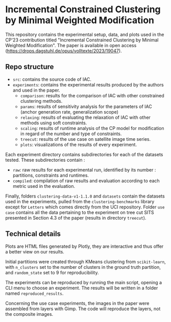 # Incremental Constrained Clustering by Minimal Weighted Modification

This repository contains the experimental setup, data, and plots used in the CP'23 contribution
titled "Incremental Constrained Clustering by Minimal Weighted Modification".
The paper is available in open access (https://drops.dagstuhl.de/opus/volltexte/2023/19047).

## Repo structure

- `src`: contains the source code of IAC.
- `experiments`: contains the experimental results produced by the authors and used in the paper.
    - `comparison`: results for the comparison of IAC with other constrained clustering methods.
    - `params`: results of sensitivity analysis for the parameters of IAC (anchor generation rate, generalization scope)
    - `relaxing`: results of evaluating the relaxation of IAC with other methods using soft constraints.
    - `scaling`: results of runtime analysis of the CP model for modification in regard of the number and type of constraints.
    - `treecut`: results of the use case on satellite image time series.
    - `plots`: visualizations of the results of every experiment.

Each experiment directory contains subdirectories for each of the datasets tested. These subdirectories contain :
- `raw`: raw results for each experimental run, identified by its number : partitions, constraints and runtimes.
- `compiled`: compilation of raw results and evaluation according to each metric used in the evaluation.

Finally, folders `clustering-data-v1-1.1.0` and `datasets` contain the datasets used in the experiments,
pulled from the `clustering-benchmarks` library except for `Letters` which comes directly from the UCI repository. 
Folder `use case` contains all the data pertaining to the experiment on tree cut SITS presented in Section 4.3 of the paper (results in directory `treecut`).

## Technical details

Plots are HTML files generated by Plotly, they are interactive and thus offer a better view on our results.

Initial partitions were created through KMeans clustering from `scikit-learn`, with `n_clusters` set to the number of clusters in the ground truth partition,
and `random_state` set to 9 for reproducibility.

The experiments can be reproduced by running the main script, opening a CLI menu to choose an experiment.
The results will be written in a folder named `reproduced_results`.

Concerning the use case experiments, the images in the paper were assembled from layers with Gimp.
The code will reproduce the layers, not the composite images.
